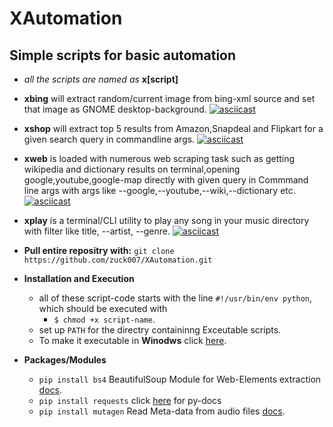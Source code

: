 # XAutomation
Simple scripts for basic automation
---------
* *all the scripts are named as* **x[script]** 

* **xbing** will extract random/current image from bing-xml source and set that image as GNOME desktop-background.
    [![asciicast](https://asciinema.org/a/cluwriwyhvvd491dxmurg8uoz.png)](https://asciinema.org/a/cluwriwyhvvd491dxmurg8uoz)

* **xshop** will extract top 5 results from Amazon,Snapdeal and Flipkart for a given search query in commandline args.
   [![asciicast](https://asciinema.org/a/82fs8136fh0j8uit55tygb9zo.png)](https://asciinema.org/a/82fs8136fh0j8uit55tygb9zo)

* **xweb** is loaded with numerous web scraping task such as getting wikipedia and dictionary results on terminal,opening google,youtube,google-map directly with given query in Commmand line args with args like --google,--youtube,--wiki,--dictionary etc.   
    [![asciicast](https://asciinema.org/a/3ga9yfom6afi7j6xhnjkfddrn.png)](https://asciinema.org/a/3ga9yfom6afi7j6xhnjkfddrn)

* **xplay** is a terminal/CLI utility to play any song in your music directory with filter like title, --artist, --genre.
    [![asciicast](https://asciinema.org/a/6slj2momyt7ah2uxpwm8hj7rx.png)](https://asciinema.org/a/6slj2momyt7ah2uxpwm8hj7rx)

* **Pull entire repositry with:**
 `git clone https://github.com/zuck007/XAutomation.git`

* **Installation and Execution**
  * all of these script-code starts with the line `#!/usr/bin/env python`, which should be executed with
    * `$ chmod +x script-name`.
  * set up `PATH` for the directry containinng Exceutable scripts.
  * To make it executable in **Winodws** click [here](http://www.py2exe.org/index.cgi/Tutorial).    
   
* **Packages/Modules**
    * `pip install bs4` BeautifulSoup Module for Web-Elements extraction [docs](http://www.crummy.com/software/BeautifulSoup/).
    * `pip install requests` click [here](http://docs.python-requests.org/en/master/) for py-docs
    * `pip install mutagen` Read Meta-data from audio files [docs](https://mutagen.readthedocs.org/en/latest/).


